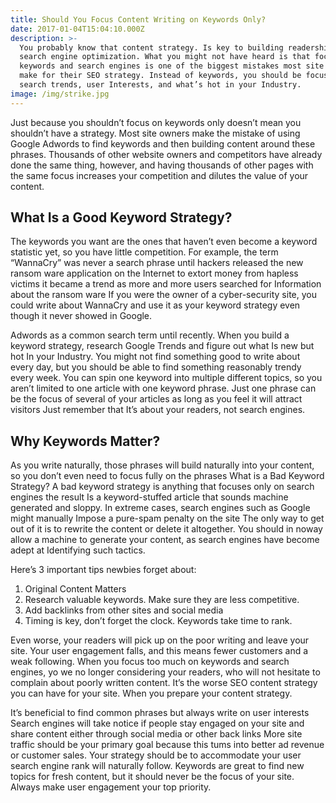 ```yaml
---
title: Should You Focus Content Writing on Keywords Only?
date: 2017-01-04T15:04:10.000Z
description: >-
  You probably know that content strategy. Is key to building readership through
  search engine optimization. What you might not have heard is that focusing on
  keywords and search engines is one of the biggest mistakes most site owners
  make for their SEO strategy. Instead of keywords, you should be focusing on
  search trends, user Interests, and what’s hot in your Industry.
image: /img/strike.jpg
---
```

Just because you shouldn’t focus on keywords only doesn’t mean you shouldn’t have a strategy. Most site owners make the mistake of using Google Adwords to find keywords and then building content around these phrases. Thousands of other website owners and competitors have already done the same thing, however, and having thousands of other pages with the same focus increases your competition and dilutes the value of your content. 

## What Is a Good Keyword Strategy?

The keywords you want are the ones that haven’t even become a keyword statistic yet, so you have little competition. For example, the term “WannaCry” was never a search phrase until hackers released the new ransom ware application on the Internet to extort money from hapless victims it became a trend as more and more users searched for Information about the ransom ware If you were the owner of a cyber-security site, you could write about WannaCry and use it as your keyword strategy even though it never showed in Google.

Adwords as a common search term until recently. When you build a keyword strategy, research Google Trends and figure out what Is new but hot In your Industry. You might not find something good to write about every day, but you should be able to find something reasonably trendy every week. You can spin one keyword into multiple different topics, so you aren’t limited to one article with one keyword phrase. Just one phrase can be the focus of several of your articles as long as you feel it will attract visitors Just remember that It’s about your readers, not search engines.

## Why Keywords Matter?

As you write naturally, those phrases will build naturally into your content, so you don’t even need to focus fully on the phrases What is a Bad Keyword Strategy? A bad keyword strategy is anything that focuses only on search engines the result Is a keyword-stuffed article that sounds machine generated and sloppy. In extreme cases, search engines such as Google might manually Impose a pure-spam penalty on the site The only way to get out of it is to rewrite the content or delete it altogether. You should in noway allow a machine to generate your content, as search engines have become adept at Identifying such tactics.

Here’s 3 important tips newbies forget about:

1. Original Content Matters
2. Research valuable keywords. Make sure they are less competitive.
3. Add backlinks from other sites and social media
4. Timing is key, don’t forget the clock. Keywords take time to rank.

Even worse, your readers will pick up on the poor writing and leave your site. Your user engagement falls, and this means fewer customers and a weak following. When you focus too much on keywords and search engines, yo we no longer considering your readers, who will not hesitate to complain about poorly written content. It’s the worse SEO content strategy you can have for your site. When you prepare your content strategy. 

It’s beneficial to find common phrases but always write on user interests Search engines will take notice if people stay engaged on your site and share content either through social media or other back links More site traffic should be your primary goal because this tums into better ad revenue or customer sales. Your strategy should be to accommodate your user search engine rank will naturally follow. Keywords are great to find new topics for fresh content, but it should never be the focus of your site. Always make user engagement your top priority.
